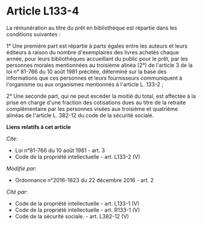 # Article L133-4

La rémunération au titre du prêt en bibliothèque est répartie dans les conditions suivantes : 

1° Une première part est répartie à parts égales entre les auteurs et leurs éditeurs à raison du nombre d'exemplaires des
livres achetés chaque année, pour leurs bibliothèques accueillant du public pour le prêt, par les personnes morales
mentionnées au troisième alinéa (2°) de l'article 3 de la loi n° 81-766 du 10 août 1981 précitée, déterminé sur la base des
informations que ces personnes et leurs fournisseurs communiquent à l'organisme ou aux organismes mentionnés  à l'article L.
133-2 ; 

2° Une seconde part, qui ne peut excéder la moitié du total, est affectée à la prise en charge d'une fraction des cotisations
dues au titre de la retraite complémentaire par les personnes visées aux troisième et quatrième alinéas de l'article L.
382-12 du code de la sécurité sociale.

**Liens relatifs à cet article**

_Cite_:

  - Loi n°81-766 du 10 août 1981 - art. 3
  - Code de la propriété intellectuelle - art. L133-2 (V)

_Modifié par_:

  - Ordonnance n°2016-1823 du 22 décembre 2016 - art. 2

_Cité par_:

  - Code de la propriété intellectuelle - art. L133-1 (V)
  - Code de la propriété intellectuelle - art. R133-1 (V)
  - Code de la sécurité sociale. - art. L382-12 (V)
